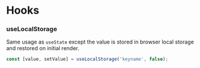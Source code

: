 # Hooks

### useLocalStorage

Same usage as `useState` except the value is stored in browser local storage and restored on initial render.

```js
const [value, setValue] = useLocalStorage('keyname', false);
```